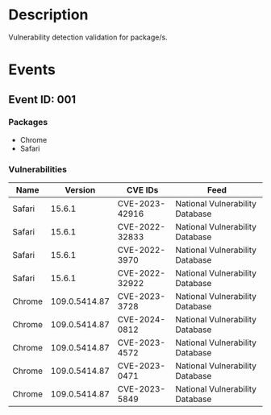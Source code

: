 # Description

Vulnerability detection validation for package/s.

# Events

## Event ID: 001
### Packages
- Chrome
- Safari
### Vulnerabilities

| Name | Version     | CVE IDs      | Feed
|------|-------------|--------------|-------------------------------
|Safari|15.6.1       |CVE-2023-42916|National Vulnerability Database
|Safari|15.6.1       |CVE-2022-32833|National Vulnerability Database
|Safari|15.6.1       |CVE-2022-3970 |National Vulnerability Database
|Safari|15.6.1       |CVE-2022-32922|National Vulnerability Database
|Chrome|109.0.5414.87|CVE-2023-3728 |National Vulnerability Database
|Chrome|109.0.5414.87|CVE-2024-0812 |National Vulnerability Database
|Chrome|109.0.5414.87|CVE-2023-4572 |National Vulnerability Database
|Chrome|109.0.5414.87|CVE-2023-0471 |National Vulnerability Database
|Chrome|109.0.5414.87|CVE-2023-5849 |National Vulnerability Database
